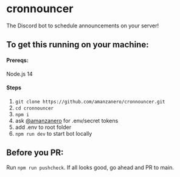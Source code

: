 # cronnouncer

The Discord bot to schedule announcements on your server!

## To get this running on your machine:

#### Prereqs:
Node.js 14

#### Steps

1. `git clone https://github.com/amanzanero/cronnouncer.git`
2. `cd cronnouncer`
3. `npm i`
4. ask [@amanzanero](https://github.com/amanzanero) for .env/secret tokens
5. add .env to root folder
6. `npm run dev` to start bot locally

## Before you PR:

Run `npm run pushcheck`. If all looks good, go ahead and PR to main.

